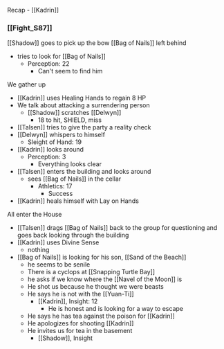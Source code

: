 Recap - [[Kadrin]]

### [[Fight_S87]]
[[Shadow]] goes to pick up the bow [[Bag of Nails]] left behind
- tries to look for [[Bag of Nails]]
	- Perception: 22
		- Can't seem to find him

We gather up
- [[Kadrin]] uses Healing Hands to regain 8 HP
- We talk about attacking a surrendering person
	- [[Shadow]] scratches [[Delwyn]]
		- 18 to hit, SHIELD, miss
- [[Talsen]] tries to give the party a reality check
- [[Delwyn]] whispers to himself
	- Sleight of Hand: 19
- [[Kadrin]] looks around
	- Perception: 3
		- Everything looks clear
- [[Talsen]] enters the building and looks around
	-  sees [[Bag of Nails]] in the cellar
		- Athletics: 17
			- Success
- [[Kadrin]] heals himself with Lay on Hands

All enter the House
- [[Talsen]] drags [[Bag of Nails]] back to the group for questioning and goes back looking through the building
- [[Kadrin]] uses Divine Sense
	- nothing
- [[Bag of Nails]] is looking for his son, [[Sand of the Beach]]
	- he seems to be senile
	- There is a cyclops at [[Snapping Turtle Bay]]
	- he asks if we know where the [[Navel of the Moon]] is
	- He shot us because he thought we were beasts
	- He says he is not with the [[Yuan-Ti]]
		- [[Kadrin]], Insight: 12
			- He is honest and is looking for a way to escape
	- He says he has tea against the poison for [[Kadrin]]
	- He apologizes for shooting [[Kadrin]]
	- He invites us for tea in the basement
		- [[Shadow]], Insight